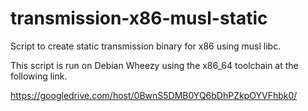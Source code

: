 transmission-x86-musl-static
============================

Script to create static transmission binary for x86 using musl libc.

This script is run on Debian Wheezy using the x86_64 toolchain at the following link.

https://googledrive.com/host/0BwnS5DMB0YQ6bDhPZkpOYVFhbk0/
